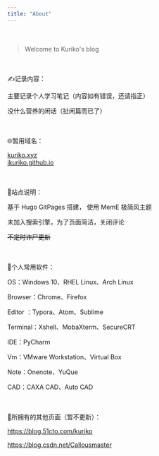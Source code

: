 ```yaml
---
title: "About"
---
```


　　

> Welcome to Kuriko's blog  

　　

✍️记录内容：  

主要记录个人学习笔记（内容如有错误，还请指正）  

没什么营养的闲话（扯闲篇而已了）  

　　

🌐暂用域名：  

[kuriko.xyz](https://www.kuriko.xyz)  
[ikuriko.github.io](https://ikuriko.github.io)  

　　


📃站点说明：  

基于 Hugo GitPages 搭建， 使用 MemE 极简风主题   

未加入搜索引擎，为了页面简洁，关闭评论  

~~不定时诈尸更新~~  

  　

🔧个人常用软件：  

OS：Windows 10、RHEL Linux、Arch Linux

Browser：Chrome、Firefox

Editor ：Typora、Atom、Sublime

Terminal：Xshell、MobaXterm、SecureCRT

IDE：PyCharm

Vm：VMware Workstation、Virtual Box

Note：Onenote、YuQue

CAD：CAXA CAD、Auto CAD

  　

📖所拥有的其他页面（暂不更新）：

https://blog.51cto.com/kuriko

https://blog.csdn.net/Callousmaster

